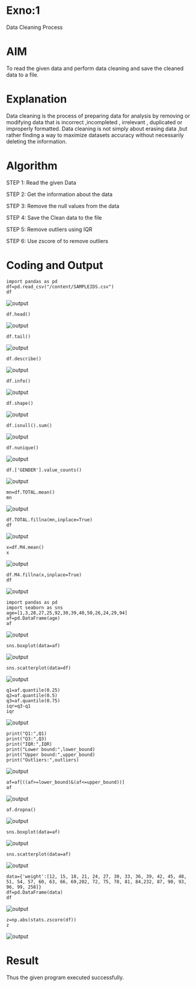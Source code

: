 # Exno:1
Data Cleaning Process

# AIM
To read the given data and perform data cleaning and save the cleaned data to a file.

# Explanation
Data cleaning is the process of preparing data for analysis by removing or modifying data that is incorrect ,incompleted , irrelevant , duplicated or improperly formatted. Data cleaning is not simply about erasing data ,but rather finding a way to maximize datasets accuracy without necessarily deleting the information.

# Algorithm
STEP 1: Read the given Data

STEP 2: Get the information about the data

STEP 3: Remove the null values from the data

STEP 4: Save the Clean data to the file

STEP 5: Remove outliers using IQR

STEP 6: Use zscore of to remove outliers

# Coding and Output
```
import pandas as pd
df=pd.read_csv("/content/SAMPLEIDS.csv")
df
```
![output](./output1.png)

```
df.head()
```
![output](./output2.png)
```
df.tail()
```
![output](./output3.png)
```
df.describe()
```
![output](./output4.png)
```
df.info()
```
![output](./output5.png)
```
df.shape()
```
![output](./output6.png)
```
df.isnull().sum()
```
![output](./output7.png)
```
df.nunique()
```
![output](./output8.png)
```
df.['GENDER'].value_counts()
```
![output](./output9.png)
```
mn=df.TOTAL.mean()
mn
```
![output](./output10.png)
```
df.TOTAL.fillna(mn,inplace=True)
df
```
![output](./output11.png)
```
x=df.M4.mean()
x
```
![output](./output12.png)
```
df.M4.fillna(x,inplace=True)
df
```
![output](./output13.png)
```
import pandas as pd
import seaborn as sns
age=[1,3,28,27,25,92,30,39,40,50,26,24,29,94]
af=pd.DataFrame(age)
af
```
![output](./output22.png)
```
sns.boxplot(data=af)
```
![output](./output23.png)
```
sns.scatterplot(data=df)
```
![output](./output24.png)
```
q1=af.quantile(0.25)
q2=af.quantile(0.5)
q3=af.quantile(0.75)
iqr=q3-q1
iqr
```
![output](./output31.png)
```
print("Q1:",Q1)
print("Q3:",Q3)
print("IQR:",IQR)
print("Lower bound:",lower_bound)
print("Upper bound:",upper_bound)
print("Outliers:",outliers)
```
![output](./output32.png)
```
af=af[((af>=lower_bound)&(af<=upper_bound))]
af
```
![output](./output25.png)
```
af.dropna()
```
![output](./output26.png)
```
sns.boxplot(data=af)
```
![output](./output27.png)
```
sns.scatterplot(data=af)
```
![output](https://github.com/bhavatharanisiva7418/exno1/assets/147473922/fc7b945b-791c-468b-8fb3-a602165a6af2)

```
data={'weight':[12, 15, 18, 21, 24, 27, 30, 33, 36, 39, 42, 45, 48, 51, 54, 57, 60, 63, 66, 69,202, 72, 75, 78, 81, 84,232, 87, 90, 93, 96, 99, 258]}
df=pd.DataFrame(data)
df
```
![output](./output29.png)
```
z=np.abs(stats.zscore(df))
z
```
![output](./output30.png)
# Result
Thus the given program executed successfully.

